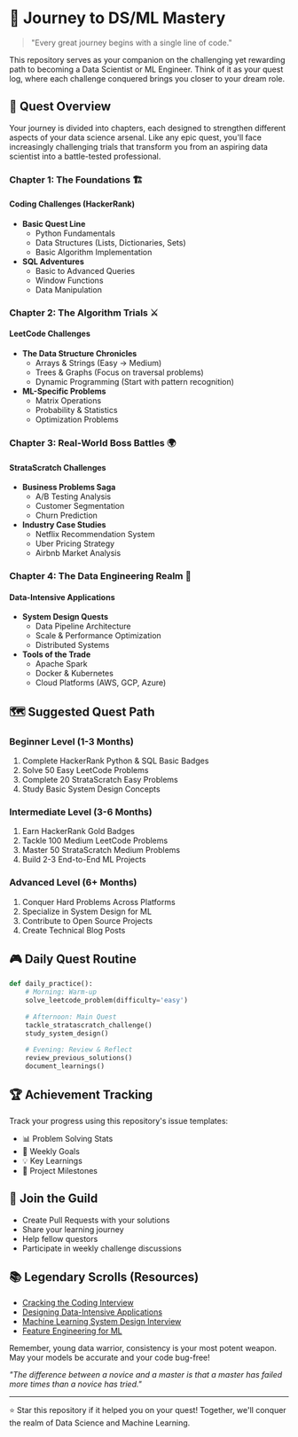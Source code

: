# 🚀 Journey to DS/ML Mastery

> "Every great journey begins with a single line of code." 

This repository serves as your companion on the challenging yet rewarding path to becoming a Data Scientist or ML Engineer. Think of it as your quest log, where each challenge conquered brings you closer to your dream role.

## 🎯 Quest Overview

Your journey is divided into chapters, each designed to strengthen different aspects of your data science arsenal. Like any epic quest, you'll face increasingly challenging trials that transform you from an aspiring data scientist into a battle-tested professional.

### Chapter 1: The Foundations 🏗️
#### Coding Challenges (HackerRank)
- **Basic Quest Line**
  - Python Fundamentals
  - Data Structures (Lists, Dictionaries, Sets)
  - Basic Algorithm Implementation
- **SQL Adventures**
  - Basic to Advanced Queries
  - Window Functions
  - Data Manipulation

### Chapter 2: The Algorithm Trials ⚔️
#### LeetCode Challenges
- **The Data Structure Chronicles**
  - Arrays & Strings (Easy → Medium)
  - Trees & Graphs (Focus on traversal problems)
  - Dynamic Programming (Start with pattern recognition)
- **ML-Specific Problems**
  - Matrix Operations
  - Probability & Statistics
  - Optimization Problems

### Chapter 3: Real-World Boss Battles 🌍
#### StrataScratch Challenges
- **Business Problems Saga**
  - A/B Testing Analysis
  - Customer Segmentation
  - Churn Prediction
- **Industry Case Studies**
  - Netflix Recommendation System
  - Uber Pricing Strategy
  - Airbnb Market Analysis

### Chapter 4: The Data Engineering Realm 🔧
#### Data-Intensive Applications
- **System Design Quests**
  - Data Pipeline Architecture
  - Scale & Performance Optimization
  - Distributed Systems
- **Tools of the Trade**
  - Apache Spark
  - Docker & Kubernetes
  - Cloud Platforms (AWS, GCP, Azure)

## 🗺️ Suggested Quest Path

### Beginner Level (1-3 Months)
1. Complete HackerRank Python & SQL Basic Badges
2. Solve 50 Easy LeetCode Problems
3. Complete 20 StrataScratch Easy Problems
4. Study Basic System Design Concepts

### Intermediate Level (3-6 Months)
1. Earn HackerRank Gold Badges
2. Tackle 100 Medium LeetCode Problems
3. Master 50 StrataScratch Medium Problems
4. Build 2-3 End-to-End ML Projects

### Advanced Level (6+ Months)
1. Conquer Hard Problems Across Platforms
2. Specialize in System Design for ML
3. Contribute to Open Source Projects
4. Create Technical Blog Posts

## 🎮 Daily Quest Routine
```python
def daily_practice():
    # Morning: Warm-up
    solve_leetcode_problem(difficulty='easy')
    
    # Afternoon: Main Quest
    tackle_stratascratch_challenge()
    study_system_design()
    
    # Evening: Review & Reflect
    review_previous_solutions()
    document_learnings()
```

## 🏆 Achievement Tracking

Track your progress using this repository's issue templates:
- 📊 Problem Solving Stats
- 🎯 Weekly Goals
- 💡 Key Learnings
- 🚀 Project Milestones

## 🤝 Join the Guild

- Create Pull Requests with your solutions
- Share your learning journey
- Help fellow questors
- Participate in weekly challenge discussions

## 📚 Legendary Scrolls (Resources)
- [Cracking the Coding Interview](book_link)
- [Designing Data-Intensive Applications](book_link)
- [Machine Learning System Design Interview](book_link)
- [Feature Engineering for ML](book_link)

Remember, young data warrior, consistency is your most potent weapon. May your models be accurate and your code bug-free! 

*"The difference between a novice and a master is that a master has failed more times than a novice has tried."*

---
⭐ Star this repository if it helped you on your quest! Together, we'll conquer the realm of Data Science and Machine Learning.
